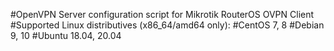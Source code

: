 #OpenVPN Server configuration script for Mikrotik RouterOS OVPN Client
#Supported Linux distributives (x86_64/amd64 only):
#CentOS 7, 8
#Debian 9, 10
#Ubuntu 18.04, 20.04
